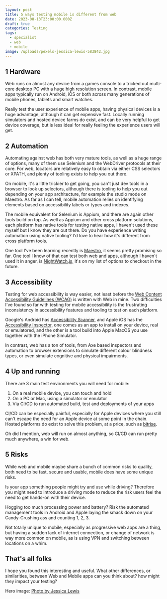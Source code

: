 ```yaml
---
layout: post
title: 5 ways testing mobile is different from web
date: 2023-08-13T23:00:00.000Z
draft: true
categories: Testing
tags:
  - specialist
  - web
  - mobile
image: /uploads/pexels-jessica-lewis-583842.jpg
---
```


## 1 Hardware

Web runs on almost any device from a games console to a tricked out multi-core desktop PC with a huge high resolution screen. In contrast, mobile apps typically run on Android, iOS or both across many generations of mobile phones, tablets and smart watches.

Really test the user experience of mobile apps, having physical devices is a huge advantage, although it can get expensive fast. Locally running simulators and hosted device farms do exist, and can be very helpful to get device coverage, but is less ideal for really feeling the experience users will get.

## 2 Automation

Automating against web has both very mature tools, as well as a huge range of options, many of them use Selenium and the WebDriver protocols at their core. For web, locators are relatively easy to obtain via either CSS selectors or XPATH, and plenty of tooling exists to help you out there.

On mobile, it's a little trickier to get going, you can't just dev tools in a browser to look up selectors, although there is tooling to help you out depending on your app architecture, for example the studio mode on Maestro. As far as I can tell, mobile automation relies on identifying elements based on accessibility labels or types and indexes.

The mobile equivalent for Selenium is Appium, and there are again other tools build on top. As well as Appium and other cross platform solutions, each platform has native tools for testing native apps, I haven't used these myself but I know they are out there. Do you have experience writing automation using native tooling? I'd love to hear how it's different from cross platform tools.

One tool I've been learning recently is [Maestro](https://maestro.mobile.dev/), it seems pretty promising so far. One tool I know of that can test both web and apps, although I haven't used it in anger, is [NightWatch.js,](https://nightwatchjs.org/guide/mobile-app-testing/introduction.html) it's on my list of options to checkout in the future.

## 3 Accessibility

Testing for web accessibility is way easier, not least before the [Web Content Accessibility Guidelines (WCAG)](https://www.w3.org/TR/WCAG21/) is written with Web in mine. Two difficulties I've found so far with testing for mobile accessibility is the frustrating inconsistency in accessibility features and tooling to test on each platform.

Google's Android has [Accessibility Scanner](https://support.google.com/accessibility/android/answer/6376570?hl=en-GB), and Apple iOS has  the [Accessibility Inspector,](https://developer.apple.com/library/archive/documentation/Accessibility/Conceptual/AccessibilityMacOSX/OSXAXTestingApps.html) one comes as an app to install on your device, real or emulatored, and the other is a tool build into Apple MacOS you use together with the iPhone Simulator.

In contrast, web has a ton of tools, from Axe based inspectors and automation to browser extensions to simulate different colour blindness types, or even simulate cognitive and physical impairments.

## 4 Up and running

There are 3 main test environments you will need for mobile:

1. On a real mobile device, you can touch and hold
2. On a PC or Mac, using a simulator or emulator
3. Via CI/CD to run automated build, test and deployments of your apps

CI/CD can be especially painful, especially for Apple devices where you still can't escape the need for an Apple device at some point in the chain. Hosted platforms do exist to solve this problem, at a price, such as [bitrise](https://bitrise.io/).

Oh did I mention, web will run on almost anything, so CI/CD can run pretty much anywhere, a win for web.

## 5 Risks

While web and mobile maybe share a bunch of common risks to quality, both need to be fast, secure and usable, mobile does have some unique risks.

Is your app something people might try and use while driving? Therefore you might need to introduce a driving mode to reduce the risk users feel the need to get hands-on with their device.

Hogging too much processing power and battery? Risk the automated management tools in Android and Apple laying the smack down on your Candy-Crushing ass and counting 1, 2, 3.

Not totally unique to mobile, especially as progressive web apps are a thing, but having a sudden lack of internet connection, or change of network is way more common on mobile, as is using VPN and switching between locations on a whim.

## That's all folks

I hope you found this interesting and useful. What other differences, or similarities, between Web and Mobile apps can you think about? how might they impact your testing?

Hero image: [Photo by Jessica Lewis](< https://www.pexels.com/photo/iphone-6-earpods-and-macbook-on-flat-lay-photography-583842/>)

